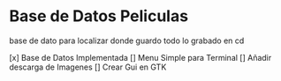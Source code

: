 # Base de Datos Peliculas

base de dato para localizar donde guardo todo lo grabado en cd

[x] Base de Datos Implementada
[] Menu Simple para Terminal
[] Añadir descarga de Imagenes
[] Crear Gui en GTK